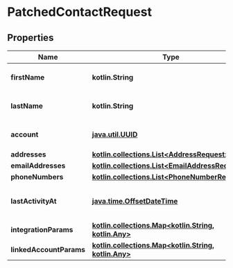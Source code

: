 
# PatchedContactRequest

## Properties
Name | Type | Description | Notes
------------ | ------------- | ------------- | -------------
**firstName** | **kotlin.String** | The contact&#39;s first name. |  [optional]
**lastName** | **kotlin.String** | The contact&#39;s last name. |  [optional]
**account** | [**java.util.UUID**](java.util.UUID.md) | The contact&#39;s account. |  [optional]
**addresses** | [**kotlin.collections.List&lt;AddressRequest&gt;**](AddressRequest.md) |  |  [optional]
**emailAddresses** | [**kotlin.collections.List&lt;EmailAddressRequest&gt;**](EmailAddressRequest.md) |  |  [optional]
**phoneNumbers** | [**kotlin.collections.List&lt;PhoneNumberRequest&gt;**](PhoneNumberRequest.md) |  |  [optional]
**lastActivityAt** | [**java.time.OffsetDateTime**](java.time.OffsetDateTime.md) | When the contact&#39;s last activity occurred. |  [optional]
**integrationParams** | [**kotlin.collections.Map&lt;kotlin.String, kotlin.Any&gt;**](kotlin.Any.md) |  |  [optional]
**linkedAccountParams** | [**kotlin.collections.Map&lt;kotlin.String, kotlin.Any&gt;**](kotlin.Any.md) |  |  [optional]



